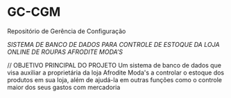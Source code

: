 # GC-CGM
Repositório de Gerência de Configuração

*SISTEMA DE BANCO DE DADOS PARA CONTROLE DE ESTOQUE DA LOJA ONLINE DE ROUPAS AFRODITE MODA’S*

// OBJETIVO PRINCIPAL DO PROJETO
Um sistema de banco de dados que visa auxiliar a proprietária da loja Afrodite Moda's a controlar o estoque dos produtos em sua loja, além de ajudá-la em outras funções como o controle maior dos seus gastos com mercadoria
